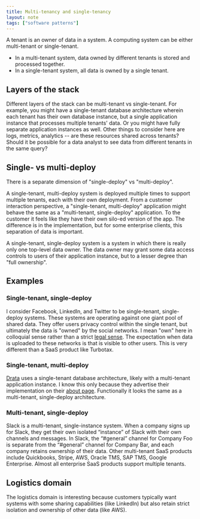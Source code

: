 ```yaml
---
title: Multi-tenancy and single-tenancy
layout: note
tags: ["software patterns"]
---
```


A tenant is an owner of data in a system. A computing system can be either multi-tenant or single-tenant.

- In a multi-tenant system, data owned by different tenants is stored and processed together.
- In a single-tenant system, all data is owned by a single tenant.

## Layers of the stack

Different layers of the stack can be multi-tenant vs single-tenant. For example, you might have a single-tenant database architecture wherein each tenant has their own database instance, but a single application instance that processes multiple tenants' data. Or you might have fully separate application instances as well. Other things to consider here are logs, metrics, analytics -- are these resources shared across tenants? Should it be possible for a data analyst to see data from different tenants in the same query?

## Single- vs multi-deploy

There is a separate dimension of "single-deploy" vs "multi-deploy".

A single-tenant, multi-deploy system is deployed multiple times to support multiple tenants, each with their own deployment. From a customer interaction perspective, a "single-tenant, multi-deploy" application might behave the same as a "multi-tenant, single-deploy" application. To the customer it feels like they have their own silo-ed version of the app. The difference is in the implementation, but for some enterprise clients, this separation of data is important.

A single-tenant, single-deploy system is a system in which there is really only one top-level data owner. The data owner may grant some data access controls to users of their application instance, but to a lesser degree than "full ownership".

## Examples

### Single-tenant, single-deploy

I consider Facebook, LinkedIn, and Twitter to be single-tenant, single-deploy systems. These systems are operating against one giant pool of shared data. They offer users privacy control within the single tenant, but ultimately the data is "owned" by the social networks. I mean "own" here in colloquial sense rather than a strict [legal sense](https://www.brookings.edu/blog/techtank/2019/06/26/why-data-ownership-is-the-wrong-approach-to-protecting-privacy/). The expectation when data is uploaded to these networks is that is visible to other users. This is very different than a SaaS product like Turbotax.

### Single-tenant, multi-deploy

[Drata](https://drata.com/) uses a single-tenant database architecture, likely with a multi-tenant application instance. I know this only because they advertise their implementation on their [about page](https://drata.com/about). Functionally it looks the same as a multi-tenant, single-deploy architecture.

### Multi-tenant, single-deploy

Slack is a multi-tenant, single-instance system. When a company signs up for Slack, they get their own isolated “instance” of Slack with their own channels and messages. In Slack, the “#general” channel for Company Foo is separate from the “#general” channel for Company Bar, and each company retains ownership of their data. Other multi-tenant SaaS products include Quickbooks, Stripe, AWS, Oracle TMS, SAP TMS, Google Enterprise. Almost all enterprise SaaS products support multiple tenants.

## Logistics domain

The logistics domain is interesting because customers typically want systems with some sharing capabilities (like LinkedIn) but also retain strict isolation and ownership of other data (like AWS).
